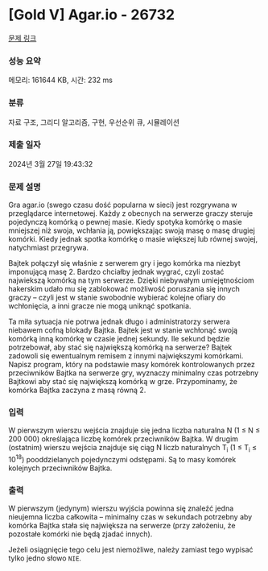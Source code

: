 # [Gold V] Agar.io - 26732 

[문제 링크](https://www.acmicpc.net/problem/26732) 

### 성능 요약

메모리: 161644 KB, 시간: 232 ms

### 분류

자료 구조, 그리디 알고리즘, 구현, 우선순위 큐, 시뮬레이션

### 제출 일자

2024년 3월 27일 19:43:32

### 문제 설명

<p>Gra agar.io (swego czasu dość popularna w sieci) jest rozgrywana w przeglądarce internetowej. Każdy z obecnych na serwerze graczy steruje pojedynczą komórką o pewnej masie. Kiedy spotyka komórkę o masie mniejszej niż swoja, wchłania ją, powiększając swoją masę o masę drugiej komórki. Kiedy jednak spotka komórkę o masie większej lub równej swojej, natychmiast przegrywa.</p>

<p>Bajtek połączył się właśnie z serwerem gry i jego komórka ma niezbyt imponującą masę 2. Bardzo chciałby jednak wygrać, czyli zostać najwiekszą komórką na tym serwerze. Dzięki niebywałym umiejętnościom hakerskim udało mu się zablokować możliwość poruszania się innych graczy – czyli jest w stanie swobodnie wybierać kolejne ofiary do wchłonięcia, a inni gracze nie mogą uniknąć spotkania.</p>

<p>Ta miła sytuacja nie potrwa jednak długo i administratorzy serwera niebawem cofną blokady Bajtka. Bajtek jest w stanie wchłonąć swoją komórką inną komórkę w czasie jednej sekundy. Ile sekund będzie potrzebował, aby stać się największą komórką na serwerze? Bajtek zadowoli się ewentualnym remisem z innymi największymi komórkami. Napisz program, który na podstawie masy komórek kontrolowanych przez przeciwników Bajtka na serwerze gry, wyznaczy minimalny czas potrzebny Bajtkowi aby stać się największą komórką w grze. Przypominamy, że komórka Bajtka zaczyna z masą równą 2.</p>

### 입력 

 <p>W pierwszym wierszu wejścia znajduje się jedna liczba naturalna N (1 ≤ N ≤ 200 000) określająca liczbę komórek przeciwników Bajtka. W drugim (ostatnim) wierszu wejścia znajduje się ciąg N liczb naturalnych T<sub>i</sub> (1 ≤ T<sub>i</sub> ≤ 10<sup>18</sup>) pooddzielanych pojedynczymi odstępami. Są to masy komórek kolejnych przeciwników Bajtka.</p>

### 출력 

 <p>W pierwszym (jedynym) wierszu wyjścia powinna się znaleźć jedna nieujemna liczba całkowita – minimalny czas w sekundach potrzebny aby komórka Bajtka stała się największa na serwerze (przy założeniu, że pozostałe komórki nie będą zjadać innych).</p>

<p>Jeżeli osiągnięcie tego celu jest niemożliwe, należy zamiast tego wypisać tylko jedno słowo <code>NIE</code>.</p>

